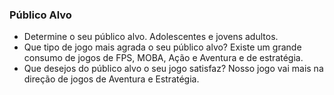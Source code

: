 ### Público Alvo
- Determine o seu público alvo.
    Adolescentes e jovens adultos.
- Que tipo de jogo mais agrada o seu público alvo?
    Existe um grande consumo de jogos de FPS, MOBA, Ação e Aventura e de estratégia.
- Que desejos do público alvo o seu jogo satisfaz?
  Nosso jogo vai mais na direção de jogos de Aventura e Estratégia.
